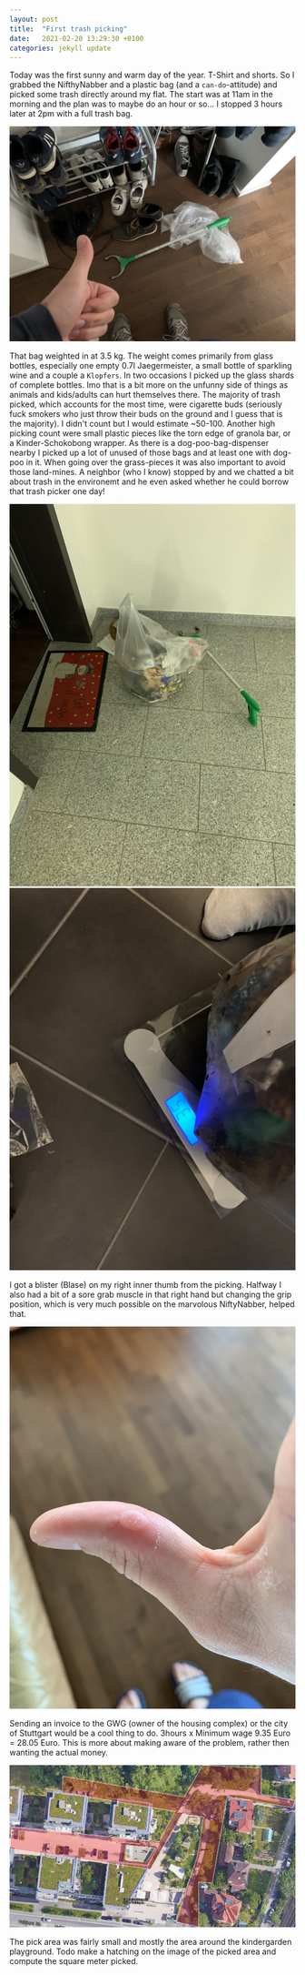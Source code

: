 ```yaml
---
layout: post
title:  "First trash picking"
date:   2021-02-20 13:29:30 +0100
categories: jekyll update
---
```


Today was the first sunny and warm day of the year. T-Shirt and shorts. So I grabbed the NifthyNabber and a plastic bag (and a `can-do`-attitude) and picked some trash directly around my flat. The start was at 11am in the morning and the plan was to maybe do an hour or so... I stopped 3 hours later at 2pm with a full trash bag. 

![Before picking](/assets/2021-02-20-trash-picking-1/start.jpg)

That bag weighted in at 3.5 kg. The weight comes primarily from glass bottles, especially one empty 0.7l Jaegermeister, a small bottle of sparkling wine and a couple a `Klopfers`. In two occasions I picked up the glass shards of complete bottles. Imo that is a bit more on the unfunny side of things as animals and kids/adults can hurt themselves there. The majority of trash picked, which accounts for the most time, were cigarette buds (seriously fuck smokers who just throw their buds on the ground and I guess that is the majority). I didn't count but I would estimate ~50-100. Another high picking count were small plastic pieces like the torn edge of granola bar, or a Kinder-Schokobong wrapper. As there is a dog-poo-bag-dispenser nearby I picked up a lot of unused of those bags and at least one with dog-poo in it. When going over the grass-pieces it was also important to avoid those land-mines. A neighbor (who I know) stopped by and we chatted a bit about trash in the environemt and he even asked whether he could borrow that trash picker one day!

![Full trash bag](/assets/2021-02-20-trash-picking-1/result.jpg)
![Trash weight](/assets/2021-02-20-trash-picking-1/trashweight.jpg)

I got a blister (Blase) on my right inner thumb from the picking. Halfway I also had a bit of a sore grab muscle in that right hand but changing the grip position, which is very much possible on the marvolous NiftyNabber, helped that.

![Blister from picking](/assets/2021-02-20-trash-picking-1/blister.jpg)

Sending an invoice to the GWG (owner of the housing complex) or the city of Stuttgart would be a cool thing to do. 3hours x Minimum wage 9.35 Euro = 28.05 Euro. This is more about making aware of the problem, rather then wanting the actual money.

![Pick Area](/assets/2021-02-20-trash-picking-1/pickAreaGated.png)

The pick area was fairly small and mostly the area around the kindergarden playground. Todo make a hatching on the image of the picked area and compute the square meter picked.
